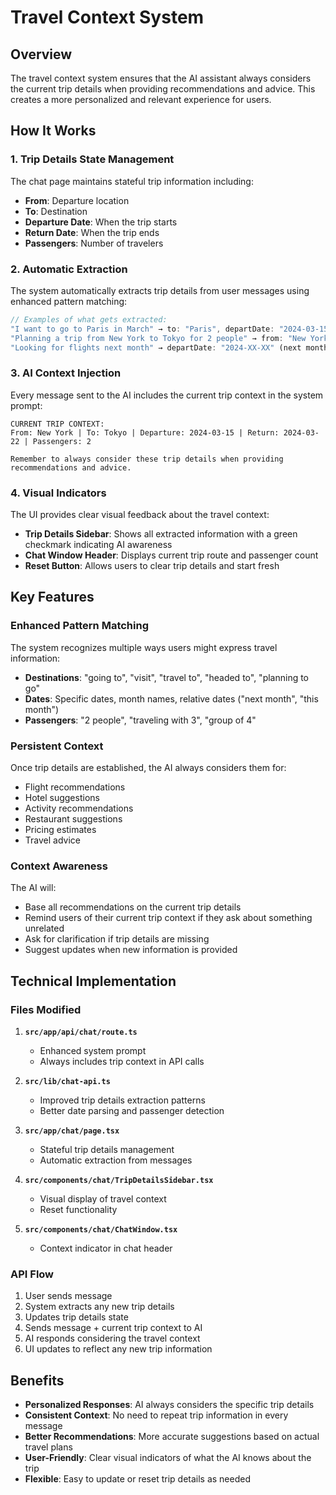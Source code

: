 # Travel Context System

## Overview

The travel context system ensures that the AI assistant always considers the current trip details when providing recommendations and advice. This creates a more personalized and relevant experience for users.

## How It Works

### 1. Trip Details State Management

The chat page maintains stateful trip information including:
- **From**: Departure location
- **To**: Destination
- **Departure Date**: When the trip starts
- **Return Date**: When the trip ends
- **Passengers**: Number of travelers

### 2. Automatic Extraction

The system automatically extracts trip details from user messages using enhanced pattern matching:

```typescript
// Examples of what gets extracted:
"I want to go to Paris in March" → to: "Paris", departDate: "2024-03-15"
"Planning a trip from New York to Tokyo for 2 people" → from: "New York", to: "Tokyo", passengers: 2
"Looking for flights next month" → departDate: "2024-XX-XX" (next month)
```

### 3. AI Context Injection

Every message sent to the AI includes the current trip context in the system prompt:

```
CURRENT TRIP CONTEXT:
From: New York | To: Tokyo | Departure: 2024-03-15 | Return: 2024-03-22 | Passengers: 2

Remember to always consider these trip details when providing recommendations and advice.
```

### 4. Visual Indicators

The UI provides clear visual feedback about the travel context:

- **Trip Details Sidebar**: Shows all extracted information with a green checkmark indicating AI awareness
- **Chat Window Header**: Displays current trip route and passenger count
- **Reset Button**: Allows users to clear trip details and start fresh

## Key Features

### Enhanced Pattern Matching

The system recognizes multiple ways users might express travel information:

- **Destinations**: "going to", "visit", "travel to", "headed to", "planning to go"
- **Dates**: Specific dates, month names, relative dates ("next month", "this month")
- **Passengers**: "2 people", "traveling with 3", "group of 4"

### Persistent Context

Once trip details are established, the AI always considers them for:
- Flight recommendations
- Hotel suggestions
- Activity recommendations
- Restaurant suggestions
- Pricing estimates
- Travel advice

### Context Awareness

The AI will:
- Base all recommendations on the current trip details
- Remind users of their current trip context if they ask about something unrelated
- Ask for clarification if trip details are missing
- Suggest updates when new information is provided

## Technical Implementation

### Files Modified

1. **`src/app/api/chat/route.ts`**
   - Enhanced system prompt
   - Always includes trip context in API calls

2. **`src/lib/chat-api.ts`**
   - Improved trip details extraction patterns
   - Better date parsing and passenger detection

3. **`src/app/chat/page.tsx`**
   - Stateful trip details management
   - Automatic extraction from messages

4. **`src/components/chat/TripDetailsSidebar.tsx`**
   - Visual display of travel context
   - Reset functionality

5. **`src/components/chat/ChatWindow.tsx`**
   - Context indicator in chat header

### API Flow

1. User sends message
2. System extracts any new trip details
3. Updates trip details state
4. Sends message + current trip context to AI
5. AI responds considering the travel context
6. UI updates to reflect any new trip information

## Benefits

- **Personalized Responses**: AI always considers the specific trip details
- **Consistent Context**: No need to repeat trip information in every message
- **Better Recommendations**: More accurate suggestions based on actual travel plans
- **User-Friendly**: Clear visual indicators of what the AI knows about the trip
- **Flexible**: Easy to update or reset trip details as needed 